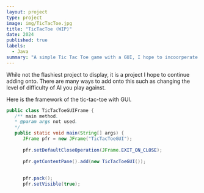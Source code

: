 ```yaml
---
layout: project
type: project
image: img/TicTacToe.jpg
title: "TicTacToe (WIP)"
date: 2024
published: true
labels:
  - Java
summary: "A simple Tic Tac Toe game with a GUI, I hope to incoorperate AI into."
---
```


While not the flashiest project to display, it is a project I hope to continue adding onto. There are many ways to add onto this such as changing the level of difficulty of AI you play against.

Here is the framework of the tic-tac-toe with GUI.

```java
public class TicTacToeGUIFrame { 
   /** main method.
   * @param args not used.
   */
   public static void main(String[] args) {
      JFrame pfr = new JFrame("TicTacToeGUI");
      
      pfr.setDefaultCloseOperation(JFrame.EXIT_ON_CLOSE);
         
      pfr.getContentPane().add(new TicTacToeGUI());
      
      
      pfr.pack();
      pfr.setVisible(true);
```
